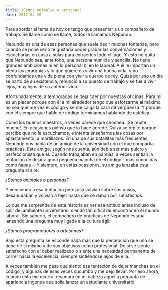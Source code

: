 ```yaml
---
title: ¿Somos animales o personas?
date: 2012-04-20
---
```


Para abordar el tema de hoy os tengo que presentar a un compañero de trabajo.
Se llame como se llame, todos le llamamos Nepundo.

Nepundo es una de esas personas que suele decir muchas tonterías, pero cuando
se pone serio te gustaría poder grabar las conversaciones y escucharlas en
casa a solas para extraerles todo el jugo. Y esto no quita que Nepundo sea,
ante todo, una persona humilde y sencilla. No tiene grandes ambiciones ni en
lo personal ni en lo laboral. A él le importan un bledo las jerarquías y lo
que quiere es vivir una buena vida, y no confundamos una vida plena con vivir
a cuerpo de rey. Quizá por eso un día se hartó de su existencia, renunció a su
puesto de trabajo y se fue a vivir lejos, muy lejos de su anterior vida.

Afortunadamente, a temporadas se deja caer por nuestras oficinas. Para mí es
un placer porque con él a mi alrededor tengo que esforzarme al máximo no sea
que me vea el código y se me caiga la cara de vergüenza. Y porque con él
siempre que hablo de código terminamos hablando de estética.

Como los buenos maestros, a veces parece que chochea. ¡Se repite mucho!. En
ocasiones pienso que lo hace adrede. Quizá se repite porque percibe que no le
escuchamos, e intenta enseñarnos las cosas por aplastamiento, a martillazos.
En una de sus batallitas más frecuentes, Nepundo nos habla de un amigo de la
universidad con el que compartía prácticas. Este amigo, según nos cuenta, aún
debía ser más pulcro y perfeccionista que él. Cuando trabajaban en parejas, a
veces sentían la tentación de dejar alguna pequeña mancha en el código - más
conocidas como ñapas -. Y siempre, en estas ocasiones, su amigo lanzaba esta
pregunta al aire:

_¿Somos animales o personas?_

Y venciendo a esa tentación perezosa volvían sobre sus pasos, desanudaban y
volvían a tejer hasta que se daban por satisfechos.

Lo que me sorprende de esta historia es ver esa actitud antes incluso de salir
del ambiente universitario, siendo tan difícil de encontrar en el mundo
laboral. Sin saberlo, el compañero de prácticas de Nepundo estaba lanzando una
pregunta muy ligada a la cultura ágil:

_¿Somos programadores o artesanos?_

Bajo esta pregunta se esconde nada más que la percepción que uno se tiene de
sí mismo y de sus objetivos como profesional. De si se siente satisfecho con
el deber realizado o siente una necesidad permanente de correr hacia la
excelencia, siempre sintiéndose lejos de ella.

A veces también me pasa que siento esa tentación de dejar manchas en el
código, y algunas de esas veces sucumbo y me dejo llevar. Por eso ahora,
cuando esto me ocurra, resonará en mi cabeza aquella pregunta de apariencia
ingenua que solía lanzar un estudiante universitario.

